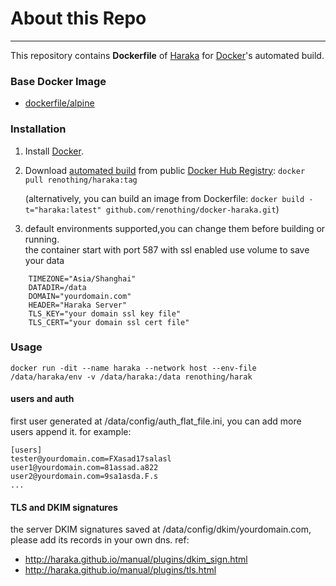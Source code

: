 # About this Repo
----

This repository contains **Dockerfile** of [Haraka](http://haraka.github.io) for [Docker](https://www.docker.com/)'s automated build.


### Base Docker Image

* [dockerfile/alpine](http://dockerfile.github.io/#/alpine)


### Installation

1. Install [Docker](https://www.docker.com/).

2. Download [automated build](https://hub.docker.com/r/renothing/haraka/) from public [Docker Hub Registry](https://registry.hub.docker.com/): `docker pull renothing/haraka:tag`

   (alternatively, you can build an image from Dockerfile: `docker build -t="haraka:latest" github.com/renothing/docker-haraka.git`)

3. default environments supported,you can change them before building or running.   
   the container start with port 587 with ssl enabled
   use volume to save your data
```
    TIMEZONE="Asia/Shanghai"
    DATADIR=/data 
    DOMAIN="yourdomain.com"
    HEADER="Haraka Server" 
    TLS_KEY="your domain ssl key file" 
    TLS_CERT="your domain ssl cert file"
```
### Usage

```
docker run -dit --name haraka --network host --env-file /data/haraka/env -v /data/haraka:/data renothing/harak
```

#### users and auth
first user generated at /data/config/auth_flat_file.ini, you can add more users append it. 
for example: 
```
[users]
tester@yourdomain.com=FXasad17salasl
user1@yourdomain.com=81assad.a822
user2@yourdomain.com=9sa1asda.F.s
...
```

#### TLS and DKIM signatures
the server DKIM signatures saved at /data/config/dkim/yourdomain.com, please add its records in your own dns. 
ref: 
* http://haraka.github.io/manual/plugins/dkim_sign.html
* http://haraka.github.io/manual/plugins/tls.html
